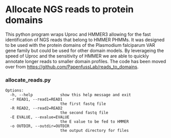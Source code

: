 # Allocate NGS reads to protein domains
This python program wraps Uproc and HMMER3 allowing for the fast identification of NGS reads that belong to HMMER PHMMs. It was designed to be used with the protein domains of the Plasmodium falciparum VAR gene family but could be used for other domain models. By leverageing the speed of Uproc and the sensitivity of HMMER we are able to quickly annotate longer reads to smaller domain profiles. The code has been moved over from https://github.com/PapenfussLab/reads_to_domains.


### allocate_reads.py
```
Options:
  -h, --help            show this help message and exit
  -r READ1, --read1=READ1
                        the first fastq file
  -R READ2, --read2=READ2
                        the second fastq file
  -E EVALUE, --evalue=EVALUE
                        the E value to be fed to HMMER
  -o OUTDIR, --outdir=OUTDIR
                        the output directory for files
```
